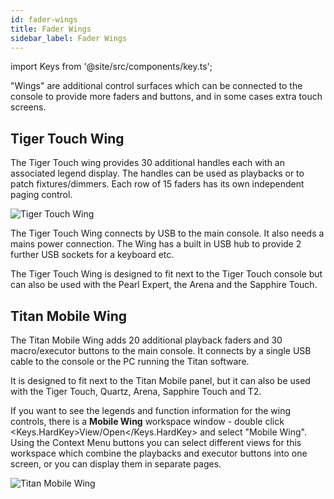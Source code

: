 ```yaml
---
id: fader-wings
title: Fader Wings
sidebar_label: Fader Wings
---
```


import Keys from '@site/src/components/key.ts';

"Wings" are additional control surfaces which can be connected to the
console to provide more faders and buttons, and in some cases extra
touch screens.

## Tiger Touch Wing

The Tiger Touch wing provides 30 additional handles each with an
associated legend display. The handles can be used as playbacks or to
patch fixtures/dimmers. Each row of 15 faders has its own independent
paging control.

![Tiger Touch Wing](/docs/images/Tiger-Touch-Wing.png)

The Tiger Touch Wing connects by USB to the main console. It also needs
a mains power connection. The Wing has a built in USB hub to provide 2
further USB sockets for a keyboard etc.

The Tiger Touch Wing is designed to fit next to the Tiger Touch console
but can also be used with the Pearl Expert, the Arena and the Sapphire
Touch.

## Titan Mobile Wing

The Titan Mobile Wing adds 20 additional playback faders and 30
macro/executor buttons to the main console. It connects by a single USB
cable to the console or the PC running the Titan software.

It is designed to fit next to the Titan Mobile panel, but it can also be
used with the Tiger Touch, Quartz, Arena, Sapphire Touch and T2.

If you want to see the legends and function information for the wing
controls, there is a **Mobile Wing** workspace window - double click
<Keys.HardKey>View/Open</Keys.HardKey> and select "Mobile Wing". Using the Context Menu buttons 
you can select different views for this workspace which combine the playbacks 
and executor buttons into one screen, or you can display them in separate
pages.

![Titan Mobile Wing](/docs/images/Titan-Mobile-Wing.png)
